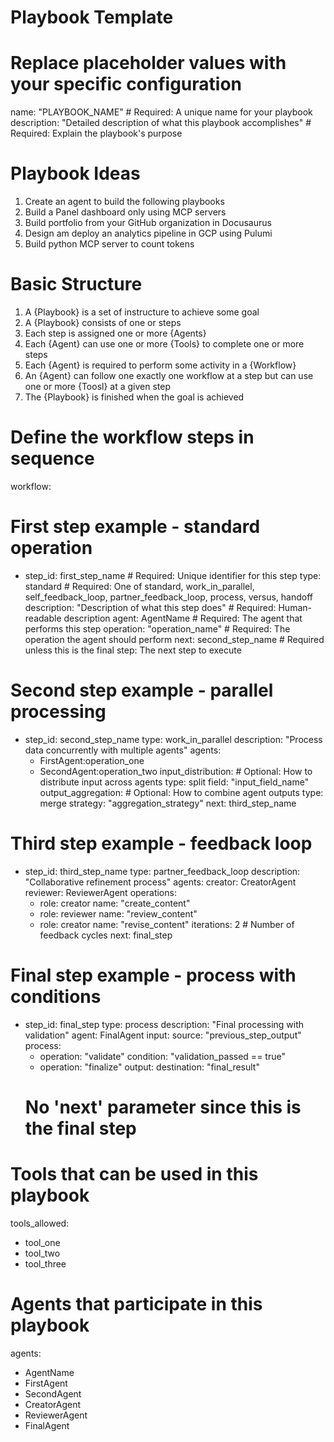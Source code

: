 # Playbook Template
# Replace placeholder values with your specific configuration

name: "PLAYBOOK_NAME"  # Required: A unique name for your playbook
description: "Detailed description of what this playbook accomplishes"  # Required: Explain the playbook's purpose

# Playbook Ideas
1. Create an agent to build the following playbooks
2. Build a Panel dashboard only using MCP servers
3. Build portfolio from your GitHub organization in Docusaurus
4. Design am deploy an analytics pipeline in GCP using Pulumi
5. Build python MCP server to count tokens

# Basic Structure
1. A {Playbook} is a set of instructure to achieve some goal
2. A {Playbook} consists of one or steps
3. Each step is assigned one or more {Agents}
4. Each {Agent} can use one or more {Tools} to complete one or more steps
5. Each {Agent} is required to perform some activity in a {Workflow}
6. An {Agent} can follow one exactly one workflow at a step but can use one or more {Toosl} at a given step
7. The {Playbook} is finished when the goal is achieved

# Define the workflow steps in sequence
workflow:
  # First step example - standard operation
  - step_id: first_step_name  # Required: Unique identifier for this step
    type: standard  # Required: One of standard, work_in_parallel, self_feedback_loop, partner_feedback_loop, process, versus, handoff
    description: "Description of what this step does"  # Required: Human-readable description
    agent: AgentName  # Required: The agent that performs this step
    operation: "operation_name"  # Required: The operation the agent should perform
    next: second_step_name  # Required unless this is the final step: The next step to execute
    
  # Second step example - parallel processing
  - step_id: second_step_name
    type: work_in_parallel
    description: "Process data concurrently with multiple agents"
    agents:
      - FirstAgent:operation_one
      - SecondAgent:operation_two
    input_distribution:  # Optional: How to distribute input across agents
      type: split
      field: "input_field_name"
    output_aggregation:  # Optional: How to combine agent outputs
      type: merge
      strategy: "aggregation_strategy"
    next: third_step_name
    
  # Third step example - feedback loop
  - step_id: third_step_name
    type: partner_feedback_loop
    description: "Collaborative refinement process"
    agents:
      creator: CreatorAgent
      reviewer: ReviewerAgent
    operations:
      - role: creator
        name: "create_content"
      - role: reviewer
        name: "review_content"
      - role: creator
        name: "revise_content"
    iterations: 2  # Number of feedback cycles
    next: final_step
    
  # Final step example - process with conditions
  - step_id: final_step
    type: process
    description: "Final processing with validation"
    agent: FinalAgent
    input:
      source: "previous_step_output"
    process:
      - operation: "validate"
        condition: "validation_passed == true"
      - operation: "finalize"
    output:
      destination: "final_result"
    # No 'next' parameter since this is the final step

# Tools that can be used in this playbook
tools_allowed:
  - tool_one
  - tool_two
  - tool_three

# Agents that participate in this playbook
agents:
  - AgentName
  - FirstAgent
  - SecondAgent
  - CreatorAgent
  - ReviewerAgent
  - FinalAgent